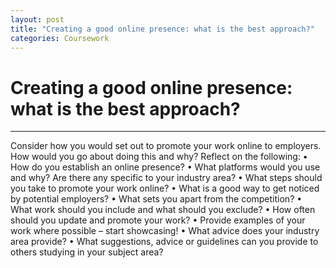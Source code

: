 ```yaml
---
layout: post
title: "Creating a good online presence: what is the best approach?"
categories: Coursework
---
```


# Creating a good online presence: what is the best approach?
-----

Consider how you would set out to promote your work online to employers. How would you go about doing this and why? 
Reflect on the following: 
•	How do you establish an online presence? 
•	What platforms would you use and why? Are there any specific to your industry area? 
•	What steps should you take to promote your work online? 
•	What is a good way to get noticed by potential employers? 
•	What sets you apart from the competition? 
•	What work should you include and what should you exclude?
•	How often should you update and promote your work?
•	Provide examples of your work where possible – start showcasing!
•	What advice does your industry area provide?
•	What suggestions, advice or guidelines can you provide to others studying in your subject area? 

